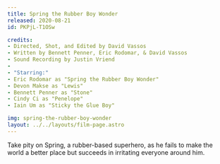 ```yaml
---
title: Spring the Rubber Boy Wonder
released: 2020-08-21
id: PKPjL-T1OSw

credits:
- Directed, Shot, and Edited by David Vassos
- Written by Bennett Penner, Eric Rodomar, & David Vassos
- Sound Recording by Justin Vriend
-
- "Starring:"
- Eric Rodomar as "Spring the Rubber Boy Wonder"
- Devon Makse as "Lewis"
- Bennett Penner as "Stone"
- Cindy Ci as "Penelope"
- Iain Um as "Sticky the Glue Boy"

img: spring-the-rubber-boy-wonder
layout: ../../layouts/film-page.astro
---
```


Take pity on Spring, a rubber-based superhero, as he fails to make the world a better
place but succeeds in irritating everyone around him.
